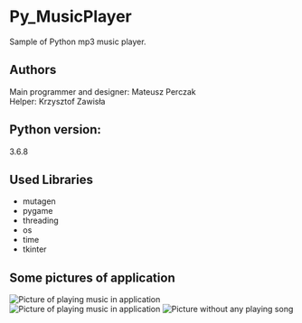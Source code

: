 # Py_MusicPlayer
Sample of Python mp3 music player.

## Authors
Main programmer and designer: Mateusz Perczak  
Helper: Krzysztof Zawisła

## Python version:
3.6.8

## Used Libraries 
+ mutagen
+ pygame
+ threading
+ os 
+ time 
+ tkinter

## Some pictures of application
![Picture of playing music in application](https://github.com/losek1/Py_MusicPlayer/blob/master/images/S1.PNG)
![Picture of playing music in application](https://github.com/losek1/Py_MusicPlayer/blob/master/images/S2.PNG)
![Picture without any playing song](https://github.com/losek1/Py_MusicPlayer/blob/master/images/S3.PNG)
